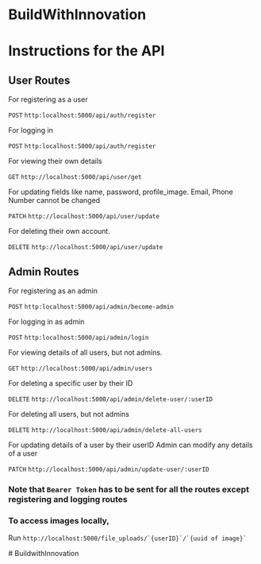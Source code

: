 # BuildWithInnovation

# Instructions for the API

## User Routes
For registering as a user

```POST``` ```http:localhost:5000/api/auth/register```

For logging in

```POST``` ```http:localhost:5000/api/auth/register```

For viewing their own details

```GET``` ```http://localhost:5000/api/user/get```

For updating fields like name, password, profile_image. Email, Phone Number cannot be changed

```PATCH``` ```http://localhost:5000/api/user/update```


For deleting their own account.

```DELETE``` ```http://localhost:5000/api/user/update```

## Admin Routes
For registering as an admin

```POST``` ```http:localhost:5000/api/admin/become-admin```

For logging in as admin

```POST``` ```http:localhost:5000/api/admin/login```

For viewing details of all users, but not admins.

```GET``` ```http://localhost:5000/api/admin/users```

For deleting a specific user by their ID

```DELETE``` ```http://localhost:5000/api/admin/delete-user/:userID```

For deleting all users, but not admins

```DELETE``` ```http://localhost:5000/api/admin/delete-all-users```

For updating details of a user by their userID
Admin can modify any details of a user

```PATCH``` ```http://localhost:5000/api/admin/update-user/:userID```

### Note that ```Bearer Token``` has to be sent for all the routes except registering and logging routes
### To access images locally, 
Run
```http://localhost:5000/file_uploads/`{userID}`/`{uuid of image}` ```








#   B u i l d w i t h I n n o v a t i o n 
 
 
